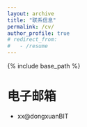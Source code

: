 ```yaml
---
layout: archive
title: "联系信息"
permalink: /cv/
author_profile: true
# redirect_from:
#   - /resume
---
```


{% include base_path %}

电子邮箱
======
* xx@dongxuanBIT

